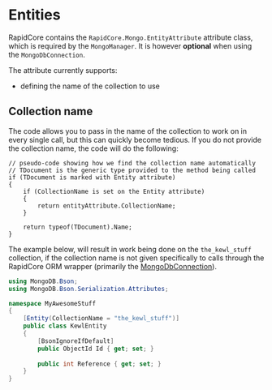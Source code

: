 # Entities

RapidCore contains the `RapidCore.Mongo.EntityAttribute` attribute class, which is required by the `MongoManager`. It is however **optional** when using the `MongoDbConnection`.


The attribute currently supports:

- defining the name of the collection to use


## Collection name

The code allows you to pass in the name of the collection to work on in every single call, but this can quickly become tedious. If you do not provide the collection name, the code will do the following:

```text
// pseudo-code showing how we find the collection name automatically
// TDocument is the generic type provided to the method being called
if (TDocument is marked with Entity attribute)
{
    if (CollectionName is set on the Entity attribute)
    {
        return entityAttribute.CollectionName;
    }

    return typeof(TDocument).Name;
}
```


The example below, will result in work being done on the `the_kewl_stuff` collection, if the collection name is not given specifically to calls through the RapidCore ORM wrapper (primarily the [MongoDbConnection](../RapidCore.Mongo.MongoDbConnection)).

```csharp
using MongoDB.Bson;
using MongoDB.Bson.Serialization.Attributes;

namespace MyAwesomeStuff
{
    [Entity(CollectionName = "the_kewl_stuff")]
    public class KewlEntity
    {
        [BsonIgnoreIfDefault]
        public ObjectId Id { get; set; }
        
        public int Reference { get; set; }
    }
}
```
